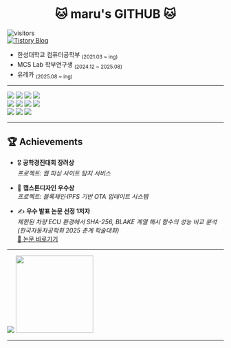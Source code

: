 
  <div>

  <h1 align="center">🐱 maru's GITHUB 🐱</h1>

  ![visitors](https://komarev.com/ghpvc/?username=marulog&label=VISITORS&style=flat-square)  
  [![Tistory Blog](https://img.shields.io/badge/Blog-Tistory-FF5A4A?style=flat-square&logo=tistory&logoColor=white)](https://lmaru.tistory.com/)

  - 한성대학교 컴퓨터공학부 <sub>(2021.03 ~ ing)</sub>  
  - MCS Lab 학부연구생 <sub>(2024.12 ~ 2025.08)</sub>  
  - 유레카 <sub>(2025.08 ~ ing)</sub>
  
---

  <img src="https://img.shields.io/badge/Java-007396?style=flat-square&logo=openjdk&logoColor=white"/> 
  <img src="https://img.shields.io/badge/Python-3776AB?style=flat-square&logo=python&logoColor=white"/> 
  <img src="https://img.shields.io/badge/Spring%20Boot-6DB33F?style=flat-square&logo=springboot&logoColor=white"/> 
  <img src="https://img.shields.io/badge/Flask-000000?style=flat-square&logo=flask&logoColor=white"/>  
  <br>

  <img src="https://img.shields.io/badge/Flutter-02569B?style=flat-square&logo=flutter&logoColor=white"/> 
  <img src="https://img.shields.io/badge/Docker-2496ED?style=flat-square&logo=docker&logoColor=white"/> 
  <img src="https://img.shields.io/badge/MySQL-4479A1?style=flat-square&logo=mysql&logoColor=white"/> 
  <img src="https://img.shields.io/badge/Raspberry%20Pi-A22846?style=flat-square&logo=raspberrypi&logoColor=white"/>  
  <br>

  <img src="https://img.shields.io/badge/Jetson-76B900?style=flat-square&logo=nvidia&logoColor=white"/> 
  <img src="https://img.shields.io/badge/IntelliJ-000000?style=flat-square&logo=intellijidea&logoColor=white"/> 
  <img src="https://img.shields.io/badge/VSCode-007ACC?style=flat-square&logo=visualstudiocode&logoColor=white"/> 

---

  ## 🏆 Achievements  

- 🎖 **공학경진대회 장려상**  
  *프로젝트: 웹 피싱 사이트 탐지 서비스*  

- 🥇 **캡스톤디자인 우수상**  
  *프로젝트: 블록체인·IPFS 기반 OTA 업데이트 시스템*  

- ✍ **우수 발표 논문 선정 1저자**  
  *제한된 차량 ECU 환경에서 SHA-256, BLAKE 계열 해시 함수의 성능 비교 분석*  
  *(한국자동차공학회 2025 춘계 학술대회)*  
  [📄 논문 바로가기](https://www.dbpia.co.kr/journal/articleDetail?nodeId=NODE12278955)


---
 <img src="https://github-readme-stats.vercel.app/api?username=marulog&show_icons=true&theme=tokyonight"/>
<!-- 두 번째 섹션 -->
 <img height="180em" src="https://github-readme-stats.vercel.app/api/top-langs/?username=marulog&layout=compact&theme=tokyonight"/>  
 

---


